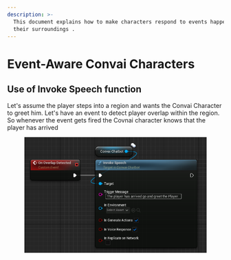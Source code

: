 ```yaml
---
description: >-
  This document explains how to make characters respond to events happening in
  their surroundings .
---
```


# Event-Aware Convai Characters

## Use of Invoke Speech function&#x20;

Let's assume the player steps into a region and wants the Convai Character to greet him. Let's have an event to detect player overlap within the region. So whenever the event gets fired the Covnai character knows that the player has arrived

<figure><img src="../../../.gitbook/assets/image (1) (1).png" alt=""><figcaption></figcaption></figure>
